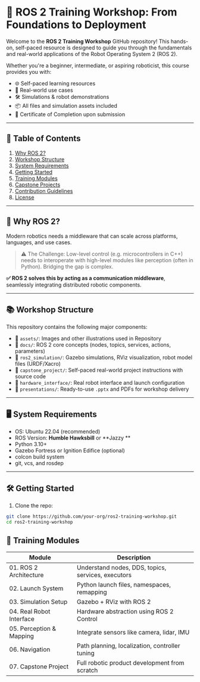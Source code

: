 # 🤖 ROS 2 Training Workshop: From Foundations to Deployment

Welcome to the **ROS 2 Training Workshop** GitHub repository! This hands-on, self-paced resource is designed to guide you through the fundamentals and real-world applications of the Robot Operating System 2 (ROS 2).

Whether you're a beginner, intermediate, or aspiring roboticist, this course provides you with:
- 🌐 Self-paced learning resources
- 🧠 Real-world use cases
- 🛠️ Simulations & robot demonstrations
- 📦 All files and simulation assets included
- 🏅 Certificate of Completion upon submission

---

## 📌 Table of Contents

1. [Why ROS 2?](#why-ros-2)
2. [Workshop Structure](#workshop-structure)
3. [System Requirements](#system-requirements)
4. [Getting Started](#getting-started)
5. [Training Modules](#training-modules)
6. [Capstone Projects](#capstone-projects)
7. [Contribution Guidelines](#contribution-guidelines)
8. [License](#license)

---

## 🚀 Why ROS 2?

Modern robotics needs a middleware that can scale across platforms, languages, and use cases.

> ⚠️ The Challenge: Low-level control (e.g. microcontrollers in C++) needs to interoperate with high-level modules like perception (often in Python). Bridging the gap is complex.

**✅ ROS 2 solves this by acting as a communication middleware**, seamlessly integrating distributed robotic components.

---

## 📚 Workshop Structure

This repository contains the following major components:

- 📁 `assets/`: Images and other illustrations used in Repository
- 📁 `docs/`: ROS 2 core concepts (nodes, topics, services, actions, parameters)
- 📁 `ros2_simulation/`: Gazebo simulations, RViz visualization, robot model files (URDF/Xacro)
- 📁 `capstone_project/`: Self-paced real-world project instructions with source code
- 📁 `hardware_interface/`: Real robot interface and launch configuration
- 📁 `presentations/`: Ready-to-use `.pptx` and PDFs for workshop delivery

---

## 🖥️ System Requirements

- OS: Ubuntu 22.04 (recommended)
- ROS Version: **Humble Hawksbill** or **Jazzy **
- Python 3.10+
- Gazebo Fortress or Ignition Edifice (optional)
- colcon build system
- git, vcs, and rosdep

---

## 🛠️ Getting Started

1. Clone the repo:
```bash
git clone https://github.com/your-org/ros2-training-workshop.git
cd ros2-training-workshop
```

## 🧱 Training Modules

| Module                   | Description                                        |
| ------------------------ | -------------------------------------------------- |
| 01. ROS 2 Architecture   | Understand nodes, DDS, topics, services, executors |
| 02. Launch System        | Python launch files, namespaces, remapping         |
| 03. Simulation Setup     | Gazebo + RViz with ROS 2                           |
| 04. Real Robot Interface | Hardware abstraction using ROS 2 Control           |
| 05. Perception & Mapping | Integrate sensors like camera, lidar, IMU          |
| 06. Navigation           | Path planning, localization, controller tuning     |
| 07. Capstone Project     | Full robotic product development from scratch      |